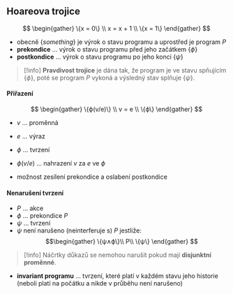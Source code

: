 ## Hoareova trojice
$$
\begin{gather}
\{x = 0\} \\
x = x + 1 \\
\{x = 1\}
\end{gather}
$$
- obecně $\{something\}$ je výrok o stavu programu a uprostřed je program *P*
- **prekondice** ... výrok o stavu programu před jeho začátkem $\{ϕ\}$
- **postkondice** ... výrok o stavu programu po jeho konci $\{ψ\}$

>[!info]
>**Pravdivost trojice** je dána tak, že program je ve stavu spňujícím $\{ϕ\}$, poté se program $P$ vykoná a výsledný stav splňuje $\{ψ\}$.

#### Přiřazení
$$
\begin{gather}
\{ϕ(v/e)\} \\
v = e \\
\{ϕ\}
\end{gather}
$$
- $v$ ... proměnná
- $e$ ... výraz
- $ϕ$ ... tvrzení
- $ϕ(v/e)$ ... nahrazení $v$ za $e$ ve $ϕ$

- možnost zesílení prekondice a oslabení postkondice
#### Nenarušení tvrzení
- $P$ ... akce
- $ϕ$ ... prekondice $P$
- $ψ$ ... tvrzení
- $ψ$ není narušeno (neinterferuje s) $P$ jestliže:
$$\begin{gather}
\{ψ∧ϕ\}\\
P\\
\{ψ\}
\end{gather}
$$
>[!info]
>Náčrtky důkazů se nemohou narušit pokud mají **disjunktní proměnné**.

- **invariant programu** ... tvrzení, které platí v každém stavu jeho historie (neboli platí na počátku a nikde v průběhu není narušeno)


